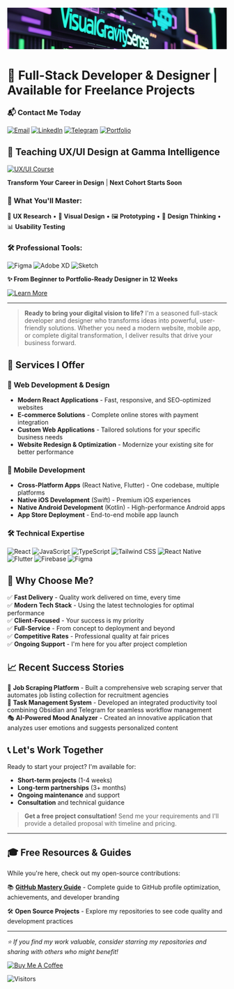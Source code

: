 ![Banner Test](img/vs.png)


# 🚀 Full-Stack Developer & Designer | Available for Freelance Projects
### 📬 Contact Me Today
[![Email](https://ziadoua.github.io/m3-Markdown-Badges/badges/Mail/mail2.svg)](mailto:dmitri.gornakov@gmail.com) [![LinkedIn](https://ziadoua.github.io/m3-Markdown-Badges/badges/LinkedIn/linkedin1.svg)](https://www.linkedin.com/in/dmitri-gornakov) [![Telegram](https://ziadoua.github.io/m3-Markdown-Badges/badges/Telegram/telegram1.svg)](https://t.me/visual_sense/) [![Portfolio](https://ziadoua.github.io/m3-Markdown-Badges/badges/MyPortfolio/myportfolio1.svg)](https://visualgravitysense.github.io/website-portfolio-blog/)





<div align="">

## 🎨 **Teaching UX/UI Design at Gamma Intelligence** 

[![UX/UI Course](https://img.shields.io/badge/🎯_UX%2FUI_Course-Now_Enrolling-FF6B6B?style=for-the-badge&logoColor=white)](https://www.gammatest.net/en/course_ux_ui.php)

**Transform Your Career in Design** | **Next Cohort Starts Soon**

</div>

### 🚀 **What You'll Master:**
📱 **UX Research** • 🎨 **Visual Design** • 🖼️ **Prototyping** • 🧠 **Design Thinking** • 📊 **Usability Testing**

### 🛠️ **Professional Tools:**
![Figma](https://img.shields.io/badge/Figma-F24E1E?style=flat-square&logo=figma&logoColor=white) ![Adobe XD](https://img.shields.io/badge/Adobe%20XD-470137?style=flat-square&logo=Adobe%20XD&logoColor=white) ![Sketch](https://img.shields.io/badge/Sketch-F7B500?style=flat-square&logo=sketch&logoColor=black)

**✨ From Beginner to Portfolio-Ready Designer in 12 Weeks**

<div align="">

[![Learn More](https://img.shields.io/badge/📚_Learn_More-gammatest.net-4285F4?style=for-the-badge)](https://www.gammatest.net/en/course_ux_ui.php)

</div>

---

> **Ready to bring your digital vision to life?** I'm a seasoned full-stack developer and designer who transforms ideas into powerful, user-friendly solutions. Whether you need a modern website, mobile app, or complete digital transformation, I deliver results that drive your business forward.

## 💼 Services I Offer

### 🎨 **Web Development & Design**
- **Modern React Applications** - Fast, responsive, and SEO-optimized websites
- **E-commerce Solutions** - Complete online stores with payment integration
- **Custom Web Applications** - Tailored solutions for your specific business needs
- **Website Redesign & Optimization** - Modernize your existing site for better performance

### 📱 **Mobile Development**
- **Cross-Platform Apps** (React Native, Flutter) - One codebase, multiple platforms
- **Native iOS Development** (Swift) - Premium iOS experiences
- **Native Android Development** (Kotlin) - High-performance Android apps
- **App Store Deployment** - End-to-end mobile app launch

### 🛠 **Technical Expertise**
![React](https://img.shields.io/badge/React-20232A?style=for-the-badge&logo=react&logoColor=61DAFB) ![JavaScript](https://img.shields.io/badge/JavaScript-F7DF1E?style=for-the-badge&logo=javascript&logoColor=black) ![TypeScript](https://img.shields.io/badge/TypeScript-3178C6?style=for-the-badge&logo=typescript&logoColor=white) ![Tailwind CSS](https://img.shields.io/badge/Tailwind_CSS-38B2AC?style=for-the-badge&logo=tailwind-css&logoColor=white) ![React Native](https://img.shields.io/badge/React_Native-20232A?style=for-the-badge&logo=react&logoColor=61DAFB) ![Flutter](https://img.shields.io/badge/Flutter-02569B?style=for-the-badge&logo=flutter&logoColor=white) ![Firebase](https://img.shields.io/badge/Firebase-FFCA28?style=for-the-badge&logo=firebase&logoColor=black) ![Figma](https://img.shields.io/badge/Figma-F24E1E?style=for-the-badge&logo=figma&logoColor=white)

## 🎯 Why Choose Me?

✅ **Fast Delivery** - Quality work delivered on time, every time  
✅ **Modern Tech Stack** - Using the latest technologies for optimal performance  
✅ **Client-Focused** - Your success is my priority  
✅ **Full-Service** - From concept to deployment and beyond  
✅ **Competitive Rates** - Professional quality at fair prices  
✅ **Ongoing Support** - I'm here for you after project completion  

## 📈 Recent Success Stories

🔧 **Job Scraping Platform** - Built a comprehensive web scraping server that automates job listing collection for recruitment agencies  
📱 **Task Management System** - Developed an integrated productivity tool combining Obsidian and Telegram for seamless workflow management  
🎭 **AI-Powered Mood Analyzer** - Created an innovative application that analyzes user emotions and suggests personalized content  

## 📞 Let's Work Together

Ready to start your project? I'm available for:
- **Short-term projects** (1-4 weeks)
- **Long-term partnerships** (3+ months)
- **Ongoing maintenance** and support
- **Consultation** and technical guidance



> **Get a free project consultation!** Send me your requirements and I'll provide a detailed proposal with timeline and pricing.

---

## 🎓 Free Resources & Guides

While you're here, check out my open-source contributions:

📚 **[GitHub Mastery Guide](https://github.com/visualGravitySense/GitHub-Mastery-Guide)** - Complete guide to GitHub profile optimization, achievements, and developer branding

🛠 **Open Source Projects** - Explore my repositories to see code quality and development practices

---

*⭐ If you find my work valuable, consider starring my repositories and sharing with others who might benefit!*



<a href="https://buymeacoffee.com/visualgravitysense" target="_blank">
    <img src="https://cdn.buymeacoffee.com/buttons/v2/default-yellow.png" alt="Buy Me A Coffee" style="height: 50px !important;width: 180px !important;">
</a>

![Visitors](https://komarev.com/ghpvc/?username=visualGravitySense&label=visitors&color=0e75b6&style=for-the-badge)

<!--
**visualGravitySense/visualGravitySense** is a ✨ _special_ ✨ repository because its `README.md` (this file) appears on your GitHub profile.

Here are some ideas to get you started:

- 🔭 I’m currently working on ...
- 🌱 I’m currently learning ...
- 👯 I’m looking to collaborate on ...
- 🤔 I’m looking for help with ...
- 💬 Ask me about ...
- 📫 How to reach me: ...
- 😄 Pronouns: ...
- ⚡ Fun fact: ...
-->
